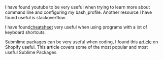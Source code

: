 I have found youtube to be very useful when trying to learn more about command line and configuring my bash_profile. Another resource I have found useful is stackoverflow.

I have found[cheatsheet](https://www.mediaatelier.com/CheatSheet/) very useful when using programs with a lot of keyboard shortcuts.

Submlime packages can be very useful when coding, I found this [article](https://www.shopify.com/partners/blog/sublime-text-plugins-2018) on Shopify useful. This article covers some of the most popular and most useful Sublime Packages.
